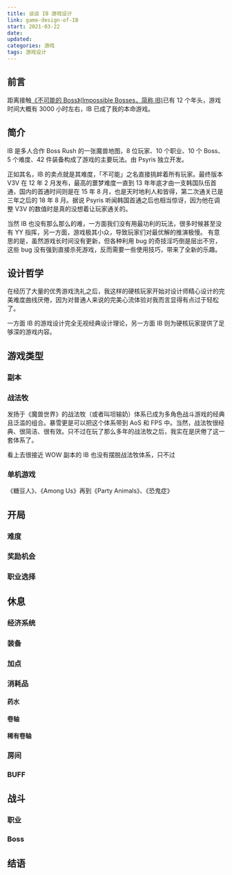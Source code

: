 ```yaml
---
title: 谈谈 IB 游戏设计
link: game-design-of-IB
start: 2021-03-22
date: 
updated: 
categories: 游戏
tags: 游戏设计
---
```


## 前言

距离接触[《不可能的 Boss》(Impossible Bosses，简称 IB)](https://baike.baidu.com/item/%E4%B8%8D%E5%8F%AF%E8%83%BD%E7%9A%84BOSS)已有 12 个年头，游戏时间大概有 3000 小时左右，IB 已成了我的本命游戏。

<!-- more -->

## 简介

IB 是多人合作 Boss Rush 的一张魔兽地图，8 位玩家、10 个职业、10 个 Boss、5 个难度、42 件装备构成了游戏的主要玩法。由 Psyris 独立开发。

正如其名，IB 的卖点就是其难度，「不可能」之名直接挑衅着所有玩家。最终版本 V3V 在 12 年 2 月发布，最高的噩梦难度一直到 13 年年底才由一支韩国队伍首通，国内的首通时间则是在 15 年 8 月，也是天时地利人和皆得，第二次通关已是三年之后的 18 年 8 月。据说 Psyris 听闻韩国首通之后也相当惊讶，因为他在调整 V3V 的数值时是真的没想着让玩家通关的。

当然 IB 也没有那么那么的难，一方面我们没有用最功利的玩法，很多时候甚至没有 YY 指挥，另一方面，游戏极其小众，导致玩家们对最优解的推演极慢。
有意思的是，虽然游戏长时间没有更新，但各种利用 bug 的奇技淫巧倒是层出不穷，这些 bug 没有强到直接杀死游戏，反而需要一些使用技巧，带来了全新的乐趣。

## 设计哲学

在经历了大量的优秀游戏洗礼之后，我这样的硬核玩家开始对设计师精心设计的完美难度曲线厌倦，因为对普通人来说的完美心流体验对我而言显得有点过于轻松了。



一方面 IB 的游戏设计完全无视经典设计理论，另一方面 IB 则为硬核玩家提供了足够深的游戏内容。

## 游戏类型

### 副本

### 战法牧

发扬于《魔兽世界》的战法牧（或者叫坦输奶）体系已成为多角色战斗游戏的经典且泛滥的组合。暴雪更是可以把这个体系带到 AoS 和 FPS 中。当然，战法牧很经典、很简洁、很有效。只不过在玩了那么多年的战法牧之后，我实在是厌倦了这一套体系了。

看上去很接近 WOW 副本的 IB 也没有摆脱战法牧体系，只不过

### 单机游戏

《糖豆人》、《Among Us》再到《Party Animals》、《恐鬼症》

## 开局

### 难度

### 奖励机会

### 职业选择

## 休息

### 经济系统

### 装备

### 加点

### 消耗品

#### 药水

#### 卷轴

#### 稀有卷轴

### 房间

### BUFF

## 战斗

### 职业

### Boss

## 结语
